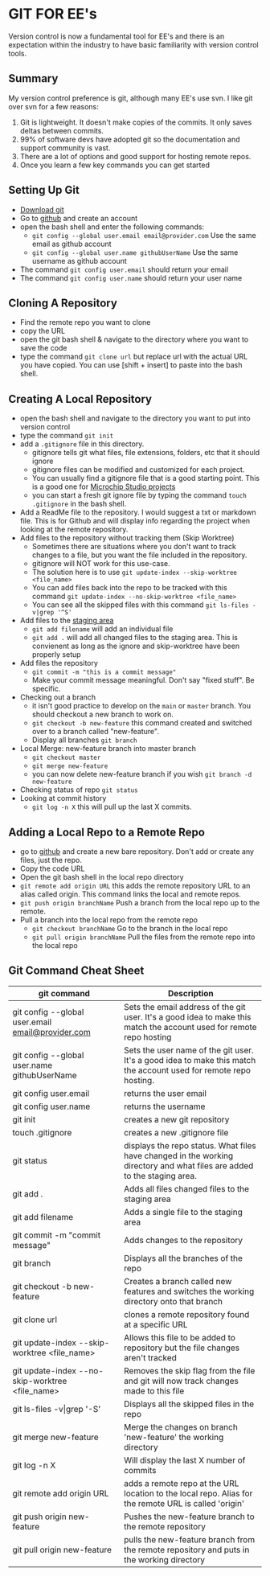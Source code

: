 # GIT FOR EE's
Version control is now a fundamental tool for EE's and there is an expectation within the industry to have basic familiarity with version control tools. 

## Summary
My version control preference is git, although many EE's use svn. I like git over svn for a few reasons:
1. Git is lightweight. It doesn't make copies of the commits. It only saves deltas between commits. 
2. 99% of software devs have adopted git so the documentation and support community is vast.
3. There are a lot of options and good support for hosting remote repos.
4. Once you learn a few key commands you can get started

## Setting Up Git
   - [Download git](https://git-scm.com/downloads)
   - Go to [github](https://github.com/) and create an account
   - open the bash shell and enter the following commands:
      - `git config --global user.email email@provider.com` Use the same email as github account
	  - `git config --global user.name githubUserName` Use the same username as github account
   - The command `git config user.email` should return your email
   - The command `git config user.name` should return your user name

## Cloning A Repository
- Find the remote repo you want to clone
- copy the URL
- open the git bash shell & navigate to the directory where you want to save the code
- type the command `git clone url` but replace url with the actual URL you have copied. You can use [shift + insert] to paste into the bash shell. 

## Creating A Local Repository
- open the bash shell and navigate to the directory you want to put into version control
- type the command `git init`
- add a `.gitignore` file in this directory. 
	- gitignore tells git what files, file extensions, folders, etc that it should ignore
	- gitignore files can be modified and customized for each project. 
	- You can usually find a gitignore file that is a good starting point. This is a good one for [Microchip Studio projects](https://github.com/github/gitignore/blob/main/community/embedded/AtmelStudio.gitignore)
	- you can start a fresh git ignore file by typing the command `touch .gitignore` in the bash shell. 
- Add a ReadMe file to the repository. I would suggest a txt or markdown file. This is for Github and will display info regarding the project when looking at the remote repository.
- Add files to the repository without tracking them (Skip Worktree)
	- Sometimes there are situations where you don't want to track changes to a file, but you want the file included in the repository. 
	- gitignore will NOT work for this use-case. 
	- The solution here is to use `git update-index --skip-worktree <file_name>`
	- You can add files back into the repo to be tracked with this command `git update-index --no-skip-worktree <file_name>`
	- You can see all the skipped files with this command `git ls-files -v|grep '^S'`
- Add files to the [staging area](https://git-scm.com/book/en/v2/Getting-Started-What-is-Git%3F)
	- `git add filename` will add an individual file
	- `git add .` will add all changed files to the staging area. This is convienent as long as the ignore and skip-worktree have been properly setup
- Add files the repository
	- `git commit -m "this is a commit message"`
	- Make your commit message meaningful. Don't say "fixed stuff". Be specific. 
- Checking out a branch
	- it isn't good practice to develop on the `main` or `master` branch. You should checkout a new branch to work on. 
	- `git checkout -b new-feature` this command created and switched over to a branch called "new-feature". 
	- Display all branches `git branch`
- Local Merge: new-feature branch into master branch
	- `git checkout master`
	- `git merge new-feature`
	- you can now delete new-feature branch if you wish `git branch -d new-feature`
- Checking status of repo `git status`
- Looking at commit history
	- `git log -n X` this will pull up the last X commits.

## Adding a Local Repo to a Remote Repo
- go to [github](www.github.com) and create a new bare repository. Don't add or create any files, just the repo. 
- Copy the code URL
- Open the git bash shell in the local repo directory
- `git remote add origin URL` this adds the remote repository URL to an alias called origin. This command links the local and remote repos. 
- `git push origin branchName` Push a branch from the local repo up to the remote.
- Pull a branch into the local repo from the remote repo 
	- `git checkout branchName` Go to the branch in the local repo
	- `git pull origin branchName` Pull the files from the remote repo into the local repo

## Git Command Cheat Sheet
| git command                                       | Description                                                                                                              |
|---------------------------------------------------|--------------------------------------------------------------------------------------------------------------------------|
| git config --global user.email email@provider.com | Sets the email address of the git user. It's a good idea to make this match the account used for remote repo hosting     |
| git config --global user.name githubUserName      | Sets the user name of the git user. It's a good idea to make this match the account used for remote repo hosting.        |
| git config user.email                             | returns the user email                                                                                                   |
| git config user.name                              | returns the username                                                                                                     |
| git init                                          | creates a new git repository                                                                                             |
| touch .gitignore                                  | creates a new .gitignore file                                                                                            |
| git status                                        | displays the repo status. What files have changed in the working directory and what files are added to the staging area. |
| git add .                                         | Adds all files changed files to the staging area                                                                         |
| git add filename                                  | Adds a single file to the staging area                                                                                   |
| git commit -m "commit message"                    | Adds changes to the repository                                                                                           |
| git branch                                        | Displays all the branches of the repo                                                                                    |
| git checkout -b new-feature                       | Creates a branch called new features and switches the working directory onto that branch                                 |
| git clone url                                     | clones a remote repository found at a specific URL                                                                       |
| git update-index --skip-worktree <file_name>      | Allows this file to be added to repository but the file changes aren't tracked                                           |
| git update-index --no-skip-worktree <file_name>   | Removes the skip flag from the file and git will now track changes made to this file                                     |
| git ls-files -v\|grep '-S'                        | Displays all the skipped files in the repo                                                                               |
| git merge new-feature                             | Merge the changes on branch 'new-feature' the working directory                                                          |
| git log -n X                                      | Will display the last X number of commits                                                                                |
| git remote add origin URL                         | adds a remote repo at the URL location to the local repo. Alias for the remote URL is called 'origin'                    |
| git push origin new-feature                       | Pushes the new-feature branch to the remote repository                                                                   |
| git pull origin new-feature                       | pulls the new-feature branch from the remote repository and puts in the working directory                                |
